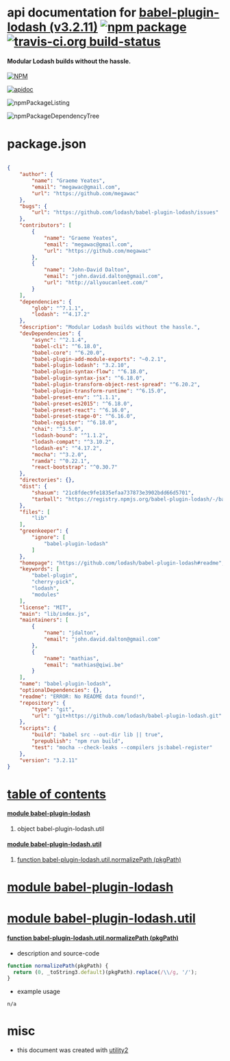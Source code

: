 # api documentation for  [babel-plugin-lodash (v3.2.11)](https://github.com/lodash/babel-plugin-lodash#readme)  [![npm package](https://img.shields.io/npm/v/npmdoc-babel-plugin-lodash.svg?style=flat-square)](https://www.npmjs.org/package/npmdoc-babel-plugin-lodash) [![travis-ci.org build-status](https://api.travis-ci.org/npmdoc/node-npmdoc-babel-plugin-lodash.svg)](https://travis-ci.org/npmdoc/node-npmdoc-babel-plugin-lodash)
#### Modular Lodash builds without the hassle.

[![NPM](https://nodei.co/npm/babel-plugin-lodash.png?downloads=true)](https://www.npmjs.com/package/babel-plugin-lodash)

[![apidoc](https://npmdoc.github.io/node-npmdoc-babel-plugin-lodash/build/screenCapture.buildNpmdoc.browser._2Fhome_2Ftravis_2Fbuild_2Fnpmdoc_2Fnode-npmdoc-babel-plugin-lodash_2Ftmp_2Fbuild_2Fapidoc.html.png)](https://npmdoc.github.io/node-npmdoc-babel-plugin-lodash/build/apidoc.html)

![npmPackageListing](https://npmdoc.github.io/node-npmdoc-babel-plugin-lodash/build/screenCapture.npmPackageListing.svg)

![npmPackageDependencyTree](https://npmdoc.github.io/node-npmdoc-babel-plugin-lodash/build/screenCapture.npmPackageDependencyTree.svg)



# package.json

```json

{
    "author": {
        "name": "Graeme Yeates",
        "email": "megawac@gmail.com",
        "url": "https://github.com/megawac"
    },
    "bugs": {
        "url": "https://github.com/lodash/babel-plugin-lodash/issues"
    },
    "contributors": [
        {
            "name": "Graeme Yeates",
            "email": "megawac@gmail.com",
            "url": "https://github.com/megawac"
        },
        {
            "name": "John-David Dalton",
            "email": "john.david.dalton@gmail.com",
            "url": "http://allyoucanleet.com/"
        }
    ],
    "dependencies": {
        "glob": "^7.1.1",
        "lodash": "^4.17.2"
    },
    "description": "Modular Lodash builds without the hassle.",
    "devDependencies": {
        "async": "^2.1.4",
        "babel-cli": "^6.18.0",
        "babel-core": "^6.20.0",
        "babel-plugin-add-module-exports": "~0.2.1",
        "babel-plugin-lodash": "3.2.10",
        "babel-plugin-syntax-flow": "^6.18.0",
        "babel-plugin-syntax-jsx": "^6.18.0",
        "babel-plugin-transform-object-rest-spread": "^6.20.2",
        "babel-plugin-transform-runtime": "^6.15.0",
        "babel-preset-env": "^1.1.1",
        "babel-preset-es2015": "^6.18.0",
        "babel-preset-react": "^6.16.0",
        "babel-preset-stage-0": "^6.16.0",
        "babel-register": "^6.18.0",
        "chai": "^3.5.0",
        "lodash-bound": "^1.1.2",
        "lodash-compat": "^3.10.2",
        "lodash-es": "^4.17.2",
        "mocha": "^3.2.0",
        "ramda": "^0.22.1",
        "react-bootstrap": "^0.30.7"
    },
    "directories": {},
    "dist": {
        "shasum": "21c8fdec9fe1835efaa737873e3902bdd66d5701",
        "tarball": "https://registry.npmjs.org/babel-plugin-lodash/-/babel-plugin-lodash-3.2.11.tgz"
    },
    "files": [
        "lib"
    ],
    "greenkeeper": {
        "ignore": [
            "babel-plugin-lodash"
        ]
    },
    "homepage": "https://github.com/lodash/babel-plugin-lodash#readme",
    "keywords": [
        "babel-plugin",
        "cherry-pick",
        "lodash",
        "modules"
    ],
    "license": "MIT",
    "main": "lib/index.js",
    "maintainers": [
        {
            "name": "jdalton",
            "email": "john.david.dalton@gmail.com"
        },
        {
            "name": "mathias",
            "email": "mathias@qiwi.be"
        }
    ],
    "name": "babel-plugin-lodash",
    "optionalDependencies": {},
    "readme": "ERROR: No README data found!",
    "repository": {
        "type": "git",
        "url": "git+https://github.com/lodash/babel-plugin-lodash.git"
    },
    "scripts": {
        "build": "babel src --out-dir lib || true",
        "prepublish": "npm run build",
        "test": "mocha --check-leaks --compilers js:babel-register"
    },
    "version": "3.2.11"
}
```



# <a name="apidoc.tableOfContents"></a>[table of contents](#apidoc.tableOfContents)

#### [module babel-plugin-lodash](#apidoc.module.babel-plugin-lodash)
1.  object <span class="apidocSignatureSpan">babel-plugin-lodash.</span>util

#### [module babel-plugin-lodash.util](#apidoc.module.babel-plugin-lodash.util)
1.  [function <span class="apidocSignatureSpan">babel-plugin-lodash.util.</span>normalizePath (pkgPath)](#apidoc.element.babel-plugin-lodash.util.normalizePath)



# <a name="apidoc.module.babel-plugin-lodash"></a>[module babel-plugin-lodash](#apidoc.module.babel-plugin-lodash)



# <a name="apidoc.module.babel-plugin-lodash.util"></a>[module babel-plugin-lodash.util](#apidoc.module.babel-plugin-lodash.util)

#### <a name="apidoc.element.babel-plugin-lodash.util.normalizePath"></a>[function <span class="apidocSignatureSpan">babel-plugin-lodash.util.</span>normalizePath (pkgPath)](#apidoc.element.babel-plugin-lodash.util.normalizePath)
- description and source-code
```javascript
function normalizePath(pkgPath) {
  return (0, _toString3.default)(pkgPath).replace(/\\/g, '/');
}
```
- example usage
```shell
n/a
```



# misc
- this document was created with [utility2](https://github.com/kaizhu256/node-utility2)
